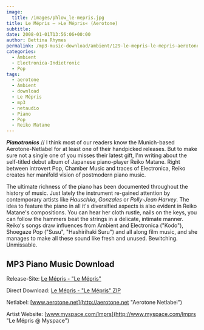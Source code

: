```yaml
---
image:
  title: /images/phlow_le-mepris.jpg
title: Le Mépris – »Le Mépris« (Aerotone)
subtitle: 
date: 2008-01-01T13:56:06+00:00
author: Bettina Rhymes
permalink: /mp3-music-download/ambient/129-le-mepris-le-mepris-aerotone
categories:
  - Ambient
  - Electronica-Indietronic
  - Pop
tags:
  - aerotone
  - Ambient
  - download
  - Le Mépris
  - mp3
  - netaudio
  - Piano
  - Pop
  - Reiko Matane
---
```

***Pianotronics*** // I think most of our readers know the Munich-based Aerotone-Netlabel for at least one of their handpicked releases. But to make sure not a single one of you misses their latest gift, I'm writing about the self-titled debut album of Japanese piano-player Reiko Matane. Right between introvert Pop, Chamber Music and traces of Electronica, Reiko creates her manifold vision of postmodern piano music. <!--more-->

<!--adsense-->

The ultimate richness of the piano has been documented throughout the history of music. Just lately the instrument re-gained attention by contemporary artists like _Hauschka_, _Gonzales_ or _Polly-Jean Harvey_. The idea to feature the piano in all it's diversified aspects is also evident in Reiko Matane's compositions. You can hear her cloth rustle, nails on the keys, you can follow the hammers beat the strings in a delicate, intimate manner. Reiko's songs draw influences from Ambient and Electronica ("Kodo"), Shoegaze Pop ("Susu", "Hashirihaki Suru") and all along film music, and she manages to make all these sound like fresh and unused. Bewitching. Unmissable.

## MP3 Piano Music Download

Release-Site: [Le Mépris - "Le Mépris"](http://aerotone.300l600.de/index.php?id=2,95,0,0,1,0)
  
Direct Download: [Le Mépris - "Le Mépris" ZIP](http://www.aerotone.net/aer011/aer011.zip)
  
Netlabel: [www.aerotone.net](http://aerotone.net "Aerotone Netlabel")
  
Artist Website: [www.myspace.com/lmprs](http://www.myspace.com/lmprs "Le Mépris @ Myspace")